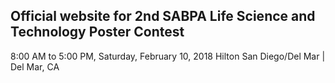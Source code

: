 ## Official website for 2nd SABPA Life Science and Technology Poster Contest

8:00 AM to 5:00 PM, Saturday, February 10, 2018
Hilton San Diego/Del Mar | Del Mar, CA
